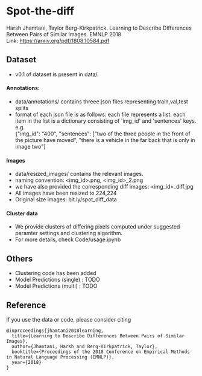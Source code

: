# Spot-the-diff
Harsh Jhamtani, Taylor Berg-Kirkpatrick. Learning to Describe Differences Between Pairs of Similar Images. EMNLP 2018 </br>
Link: https://arxiv.org/pdf/1808.10584.pdf

## Dataset
- v0.1 of dataset is present in data/.  </br>
#### Annotations:
- data/annotations/ contains threee json files representing train,val,test splits
- format of each json file is as follows: each file represents a list. each item in the list is a dictionary consisting of 'img_id' and 'sentences' keys. e.g. </br>
{"img_id": "400", "sentences": ["two of the three people in the front of the picture have moved", "there is a vehicle in the far back that is only in image two"] </br>
#### Images
- data/resized_images/ contains the relevant images. 
- naming convention: <img_id>.png, <img_id>_2.png
- we have also provided the corresponding diff images: <img_id>_diff.jpg
- All images have been resized to 224,224
- Original size images: bit.ly/spot_diff_data

#### Cluster data
- We provide clusters of differing pixels computed under suggested paramter settings and clustering algorithm.
- For more details, check Code/usage.ipynb

## Others
- Clustering code has been added
- Model Predictions (single) : TODO
- Model Predictions (multi) : TODO


## Reference
If you use the data or code, please consider citing

```
@inproceedings{jhamtani2018learning,
  title={Learning to Describe Differences Between Pairs of Similar Images},
  author={Jhamtani, Harsh and Berg-Kirkpatrick, Taylor},
  booktitle={Proceedings of the 2018 Conference on Empirical Methods in Natural Language Processing (EMNLP)},
  year={2018}
}
```
